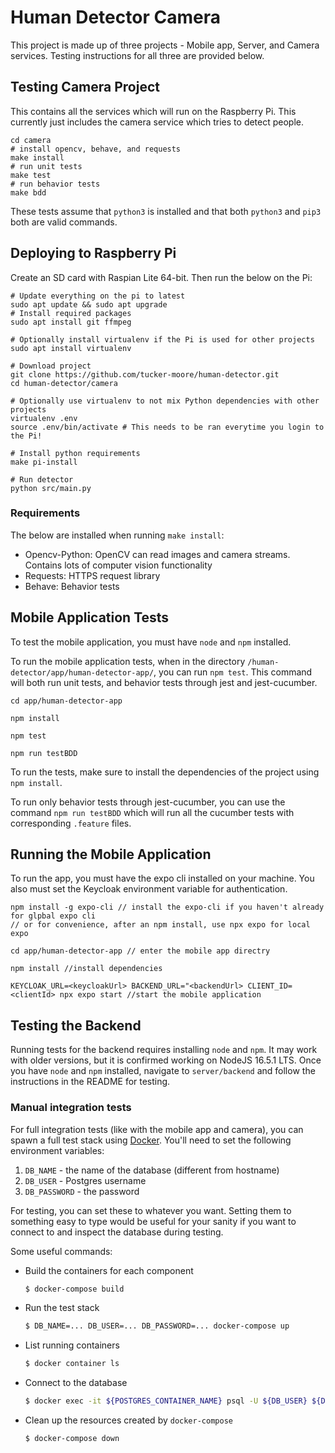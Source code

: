 # Human Detector Camera

This project is made up of three projects - Mobile app, Server, and Camera services. Testing instructions for all three are provided below.

## Testing Camera Project

This contains all the services which will run on the Raspberry Pi. This currently just includes the camera service which tries to detect people.

```
cd camera
# install opencv, behave, and requests
make install
# run unit tests
make test
# run behavior tests
make bdd
```

These tests assume that `python3` is installed and that both `python3` and `pip3` both are valid commands.

## Deploying to Raspberry Pi

Create an SD card with Raspian Lite 64-bit. Then run the below on the Pi:

```
# Update everything on the pi to latest
sudo apt update && sudo apt upgrade
# Install required packages
sudo apt install git ffmpeg

# Optionally install virtualenv if the Pi is used for other projects
sudo apt install virtualenv

# Download project
git clone https://github.com/tucker-moore/human-detector.git
cd human-detector/camera

# Optionally use virtualenv to not mix Python dependencies with other projects
virtualenv .env
source .env/bin/activate # This needs to be ran everytime you login to the Pi!

# Install python requirements
make pi-install

# Run detector
python src/main.py
```

### Requirements

The below are installed when running `make install`:

- Opencv-Python: OpenCV can read images and camera streams. Contains lots of computer vision functionality
- Requests: HTTPS request library
- Behave: Behavior tests

## Mobile Application Tests

To test the mobile application, you must have `node` and `npm` installed.

To run the mobile application tests, when in the directory `/human-detector/app/human-detector-app/`, you can run `npm test`. This command will both run unit tests, and behavior tests through jest and jest-cucumber.

```
cd app/human-detector-app

npm install

npm test

npm run testBDD
```

To run the tests, make sure to install the dependencies of the project using `npm install`.

To run only behavior tests through jest-cucumber, you can use the command `npm run testBDD` which will run all the cucumber tests with corresponding `.feature` files.

## Running the Mobile Application

To run the app, you must have the expo cli installed on your machine. You also must set the Keycloak environment variable for authentication. 

```
npm install -g expo-cli // install the expo-cli if you haven't already for glpbal expo cli
// or for convenience, after an npm install, use npx expo for local expo

cd app/human-detector-app // enter the mobile app directry

npm install //install dependencies

KEYCLOAK_URL=<keycloakUrl> BACKEND_URL="<backendUrl> CLIENT_ID=<clientId> npx expo start //start the mobile application
```


## Testing the Backend

Running tests for the backend requires installing `node` and `npm`.
It may work with older versions, but it is confirmed working on NodeJS 16.5.1 LTS.
Once you have `node` and `npm` installed, navigate to `server/backend` and follow
the instructions in the README for testing.

### Manual integration tests

For full integration tests (like with the mobile app and camera), you can spawn
a full test stack using [Docker](https://docs.docker.com/get-docker/). You'll need
to set the following environment variables:

1. `DB_NAME` - the name of the database (different from hostname)
2. `DB_USER` - Postgres username
3. `DB_PASSWORD` - the password

For testing, you can set these to whatever you want. Setting them to something easy
to type would be useful for your sanity if you want to connect to and inspect the
database during testing.

Some useful commands:

- Build the containers for each component
  ```sh
  $ docker-compose build
  ```
- Run the test stack
  ```sh
  $ DB_NAME=... DB_USER=... DB_PASSWORD=... docker-compose up
  ```
- List running containers
  ```sh
  $ docker container ls
  ```
- Connect to the database
  ```sh
  $ docker exec -it ${POSTGRES_CONTAINER_NAME} psql -U ${DB_USER} ${DB_NAME}
  ```
- Clean up the resources created by `docker-compose`
  ```sh
  $ docker-compose down
  ```
